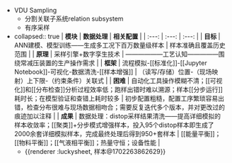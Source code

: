- VDU Sampling
	- 分割关联子系统relation subsystem
	- 有序采样
- collapsed:: true
  | **模块** | **数据处理** | **相关配置** |
  | :---: | :---: | :---: |
  | **目标** | ANN建模、模型训练——生成多工况下百万数量级样本 | 样本准确且覆盖历史范围 |
  | **原理** | 采样引擎+数字孪生技术 | ——————工艺认知—————围绕常减压装置的生产操作需求 |
  | **框架** | 流程模拟-[[标准化]]-[[Jupyter Notebook]]-可视化-数据清洗-[[样本增强]] | （读写/存储）位置-（现场映射）上下限-（约束条件）关联式 |
  | **困难** | 自动化工具操作模糊不清；[[可视化]]和[[分布检查]]分析过程效率低；跑样出错时难以溯源；样本[[分步运行]]耗时长；在模型验证和查错上耗时较多 | 初步配置粗糙，配置工序繁琐容易出错，检查分布很难与现场数据相吻合；需要反复迭代多个版本，并对更改过的痕迹加以注释 |
  | **成果** | 数据处理：distop采样结果清洗——提高详细模拟的样本收敛率；[[聚类]]+分步模式增强样本，投入95个distop样本即生成了2000余套详细模拟样本，完成最终处理后得到950+套样本 | [[能量平衡]]；[[物料平衡]]；[[气液相平衡]]；热量守恒；设备性能 |
	- {{renderer :luckysheet, 样本@1702263862629}}